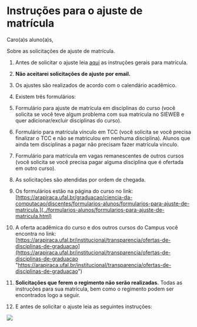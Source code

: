 


Instruções para o ajuste de matrícula
=====================================








Caro(a)s aluno(a)s, 


Sobre as solicitações de ajuste de matrícula. **​**


1. Antes de solicitar o ajuste leia [aqui](copy_of_instrucoes-para-sua-matricula.html) as instruções gerais para matrícula.
2. **Não aceitarei solicitações de ajuste por email.**
3. Os ajustes são realizados de acordo com o calendário acadêmico.
4. Existem três formulários:
1. Formulário para ajuste de matrícula em disciplinas do curso (você solicita se você teve algum problema com sua matrícula no SIEWEB​ e quer adicionar/excluir disciplinas do curso​).
2. Formulário para matrícula vínculo em TCC (você solicita se você precisa finalizar o TCC e não se matriculou em nenhuma disciplina). ​Alunos que ainda tem disciplinas a pagar não precisam fazer matrícula vínculo.​
3. Formulário para matrícula em vagas remanescentes de outros cursos (você solicita se você precisa pagar alguma disciplina que é ofertada em outro curso).

6. As solicitações são atendidas por ordem de chegada.
7. Os formulários estão na página do curso no link: [https://arapiraca.ufal.br/graduacao/ciencia-da-computacao/discentes/formularios-alunos/formularios-para-ajuste-de-matricula.](../formularios-alunos/formularios-para-ajuste-de-matricula.html)
8. A oferta acadêmica do curso e dos outros cursos do Campus você encontra no link: [https://arapiraca.ufal.br/institucional/transparencia/ofertas-de-disciplinas-de-graduacao](https://arapiraca.ufal.br/institucional/transparencia/ofertas-de-disciplinas-de-graduacao "https://arapiraca.ufal.br/institucional/transparencia/ofertas-de-disciplinas-de-graduacao")
9. **Solicitações que ferem o regimento não serão realizadas.** Todas as instruções para sua matrícula, bem como o regimento podem ser encontrados logo a seguir.
10. E antes de solicitar o ajuste leia as seguintes instruções:


  
![](https://arapiraca.ufal.br/graduacao/resolveuid/23f377c2ccd94fada4a5207b32e8876c/@@images/image/large)








